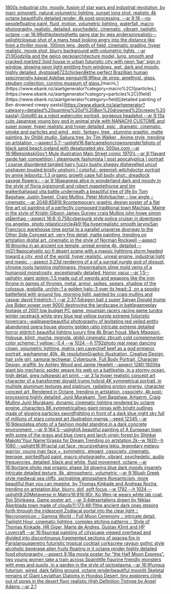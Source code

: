 [1800s industrial city, moody, fusion of star wars and industrial revolution, by marc simonetti, natural volumetric lighting, sunset long shot, realistic 4k octane beautifully detailed render, 4k post-processing, --ar 9:16 --no people](https://www.ebank.nz/aiartgenerator?category=1800s%20industrial%20city%2C%20moody%2C%20fusion%20of%20star%20wars%20and%20industrial%20revolution%2C%20by%20marc%20simonetti%2C%20natural%20volumetric%20lighting%2C%20sunset%20long%20shot%2C%20realistic%204k%20octane%20beautifully%20detailed%20render%2C%204k%20post-processing%2C%20--ar%209%3A16%20--no%20people)[floating paint, fluid, motion, volumetric lighting, waterfall, macro photography, realistic, detailed, psychedelic, cinematic, vibrant, twilight, octane —ar 16:9](https://www.ebank.nz/aiartgenerator?category=floating%20paint%2C%20fluid%2C%20motion%2C%20volumetric%20lighting%2C%20waterfall%2C%20macro%20photography%2C%20realistic%2C%20detailed%2C%20psychedelic%2C%20cinematic%2C%20vibrant%2C%20twilight%2C%20octane%20%E2%80%94ar%2016%3A9)[Rothko](https://www.ebank.nz/aiartgenerator?category=Rothko)[texts](https://www.ebank.nz/aiartgenerator?category=texts)[ghetto gang star by wes anderson](https://www.ebank.nz/aiartgenerator?category=ghetto%20gang%20star%20by%20wes%20anderson)[realistic](https://www.ebank.nz/aiartgenerator?category=realistic)[--uplight](https://www.ebank.nz/aiartgenerator?category=--uplight)[closeup shot of a mans head looking angry into the distance like from a thriller movie, 100mm lens, depth of field, cinematic grading, hyper realistic, movie shot, blurry background with volumetric lights, --ar 21:9](https://www.ebank.nz/aiartgenerator?category=closeup%20shot%20of%20a%20mans%20head%20looking%20angry%20into%20the%20distance%20like%20from%20a%20thriller%20movie%2C%20100mm%20lens%2C%20depth%20of%20field%2C%20cinematic%20grading%2C%20hyper%20realistic%2C%20movie%20shot%2C%20blurry%20background%20with%20volumetric%20lights%2C%20--ar%2021%3A9)[Godzilla and the geico gecko](https://www.ebank.nz/aiartgenerator?category=Godzilla%20and%20the%20geico%20gecko)[architecture model, lung,  smooth and cracked marble](https://www.ebank.nz/aiartgenerator?category=architecture%20model%2C%20lung%2C%20%20smooth%20and%20cracked%20marble)[2:3](https://www.ebank.nz/aiartgenerator?category=2%3A3)[old house in urban futuristic city with neon ‘bar’ sign in window, glowing neon light emitting from windows, wet, dark and moody, highly detailed, dystopia](https://www.ebank.nz/aiartgenerator?category=old%20house%20in%20urban%20futuristic%20city%20with%20neon%20%E2%80%98bar%E2%80%99%20sign%20in%20window%2C%20glowing%20neon%20light%20emitting%20from%20windows%2C%20wet%2C%20dark%20and%20moody%2C%20highly%20detailed%2C%20dystopia)[6722](https://www.ebank.nz/aiartgenerator?category=6722)[chicken](https://www.ebank.nz/aiartgenerator?category=chicken)[8k](https://www.ebank.nz/aiartgenerator?category=8k)[the perfect Brazillian human specimen](https://www.ebank.nz/aiartgenerator?category=the%20perfect%20Brazillian%20human%20specimen)[shy kawaii Adeliae penguin](https://www.ebank.nz/aiartgenerator?category=shy%20kawaii%20Adeliae%20penguin)[16:9](https://www.ebank.nz/aiartgenerator?category=16%3A9)[fleur de sirop. amethyst. glass, steuben collection. corning museum of glass.](https://www.ebank.nz/aiartgenerator?category=fleur%20de%20sirop.%20amethyst.%20glass%2C%20steuben%20collection.%20corning%20museum%20of%20glass.)[macro,](https://www.ebank.nz/aiartgenerator?category=macro%2C)[particles,](https://www.ebank.nz/aiartgenerator?category=particles%2C)[field](https://www.ebank.nz/aiartgenerator?category=field)[detailed painting of Ben drowned creepy pasta](https://www.ebank.nz/aiartgenerator?category=detailed%20painting%20of%20Ben%20drowned%20creepy%20pasta)[::](https://www.ebank.nz/aiartgenerator?category=%3A%3A)[Goto80 as a robot watercolor portrait, gorgeous headshot --ar 9:13](https://www.ebank.nz/aiartgenerator?category=Goto80%20as%20a%20robot%20watercolor%20portrait%2C%20gorgeous%20headshot%20--ar%209%3A13)[a cute Japanese young boy god in animal style with NANACHI CUSTOME and super power, hyper realistic and hyper detailed, epic , dramatic, cinematic, smoke and particles and wind , epic, fantasy, tree, ,stunning graphic, matte painting, by Ghibli studio ,Sakura tree ,by Tim Walker , Anime style, trending on artstation, —aspect 5:7](https://www.ebank.nz/aiartgenerator?category=a%20cute%20Japanese%20young%20boy%20god%20in%20animal%20style%20with%20NANACHI%20CUSTOME%20and%20super%20power%2C%20hyper%20realistic%20and%20hyper%20detailed%2C%20epic%20%2C%20dramatic%2C%20cinematic%2C%20smoke%20and%20particles%20and%20wind%20%2C%20epic%2C%20fantasy%2C%20tree%2C%20%2Cstunning%20graphic%2C%20matte%20painting%2C%20by%20Ghibli%20studio%20%2CSakura%20tree%20%2Cby%20Tim%20Walker%20%2C%20Anime%20style%2C%20trending%20on%20artstation%2C%20%E2%80%94aspect%205%3A7)[--uplight](https://www.ebank.nz/aiartgenerator?category=--uplight)[16:8](https://www.ebank.nz/aiartgenerator?category=16%3A8)[art](https://www.ebank.nz/aiartgenerator?category=art)[camelion](https://www.ebank.nz/aiartgenerator?category=camelion)[crowns](https://www.ebank.nz/aiartgenerator?category=crowns)[render](https://www.ebank.nz/aiartgenerator?category=render)[1](https://www.ebank.nz/aiartgenerator?category=1)[photo of black sand beach iceland with desaturated sky, 500px.com --ar 16:9](https://www.ebank.nz/aiartgenerator?category=photo%20of%20black%20sand%20beach%20iceland%20with%20desaturated%20sky%2C%20500px.com%20--ar%2016%3A9)[Beksinkski](https://www.ebank.nz/aiartgenerator?category=Beksinkski)[Gov’t Mule illustration Main Street comic 1970’s --ar 8:11](https://www.ebank.nz/aiartgenerator?category=Gov%E2%80%99t%20Mule%20illustration%20Main%20Street%20comic%201970%E2%80%99s%20--ar%208%3A11)[avant garde hair competition | steampunk fashonista | post apocalyptica | portrait | coarse disordered tangled hairy fuzzy bushy shaggy dishevelled uncut unshaven tousled bristly unshorn | colorful:: greenish witchdoctor portrait by annie leibovitz::1.3 organic growth cape full body shot:: dreadlock savage flowers::  --ar 9:16](https://www.ebank.nz/aiartgenerator?category=avant%20garde%20hair%20competition%20%7C%20steampunk%20fashonista%20%7C%20post%20apocalyptica%20%7C%20portrait%20%7C%20coarse%20disordered%20tangled%20hairy%20fuzzy%20bushy%20shaggy%20dishevelled%20uncut%20unshaven%20tousled%20bristly%20unshorn%20%7C%20colorful%3A%3A%20greenish%20witchdoctor%20portrait%20by%20annie%20leibovitz%3A%3A1.3%20organic%20growth%20cape%20full%20body%20shot%3A%3A%20dreadlock%20savage%20flowers%3A%3A%20%20--ar%209%3A16)[japanese alice in wonderland dark and moody in the style of floria sigismondi and robert mapplethorpe and tim walker](https://www.ebank.nz/aiartgenerator?category=japanese%20alice%20in%20wonderland%20dark%20and%20moody%20in%20the%20style%20of%20floria%20sigismondi%20and%20robert%20mapplethorpe%20and%20tim%20walker)[bahagad vita battle underneath a beautiful tree of life by Tom Bagshaw, Justin Sweet, Craig Mullins, Peter Mohrbacher :: low angle :: cinematic --ar 2048:858](https://www.ebank.nz/aiartgenerator?category=bahagad%20vita%20battle%20underneath%20a%20beautiful%20tree%20of%20life%20by%20Tom%20Bagshaw%2C%20Justin%20Sweet%2C%20Craig%20Mullins%2C%20Peter%20Mohrbacher%20%3A%3A%20low%20angle%20%3A%3A%20cinematic%20--ar%202048%3A858)[16:9](https://www.ebank.nz/aiartgenerator?category=16%3A9)[contemporary graphic design poster of a flat fine art oil painting of a perfectly composed traditional town Machias, Maine in the style of Kristin Gibson James Gurney craig Mullins john howe simon stålenhag --aspect 16:8](https://www.ebank.nz/aiartgenerator?category=contemporary%20graphic%20design%20poster%20of%20a%20flat%20fine%20art%20oil%20painting%20of%20a%20perfectly%20composed%20traditional%20town%20Machias%2C%20Maine%20in%20the%20style%20of%20Kristin%20Gibson%20James%20Gurney%20craig%20Mullins%20john%20howe%20simon%20st%C3%A5lenhag%20--aspect%2016%3A8)[::0.75](https://www.ebank.nz/aiartgenerator?category=%3A%3A0.75)[6](https://www.ebank.nz/aiartgenerator?category=6)[cyberpunk style police cruiser in downtown los angeles, photo relaistic](https://www.ebank.nz/aiartgenerator?category=cyberpunk%20style%20police%20cruiser%20in%20downtown%20los%20angeles%2C%20photo%20relaistic)[circle](https://www.ebank.nz/aiartgenerator?category=circle)[4k](https://www.ebank.nz/aiartgenerator?category=4k)[9:16](https://www.ebank.nz/aiartgenerator?category=9%3A16)[a hyperrealistic smooth larynx](https://www.ebank.nz/aiartgenerator?category=a%20hyperrealistic%20smooth%20larynx)[San Francisco warehouse time portal to a parallel unaverse doorway to the Other Side Concept art, very fine detail, matte painting, trending on artstation digital art, cinematic in the style of Norman Rockwell  --aspect 16:8](https://www.ebank.nz/aiartgenerator?category=San%20Francisco%20warehouse%20time%20portal%20to%20a%20parallel%20unaverse%20doorway%20to%20the%20Other%20Side%20Concept%20art%2C%20very%20fine%20detail%2C%20matte%20painting%2C%20trending%20on%20artstation%20digital%20art%2C%20cinematic%20in%20the%20style%20of%20Norman%20Rockwell%20%20--aspect%2016%3A8)[monks in an ancient ice temple, unreal engine 4k, detailed --ml](https://www.ebank.nz/aiartgenerator?category=monks%20in%20an%20ancient%20ice%20temple%2C%20unreal%20engine%204k%2C%20detailed%20--ml)[21:9](https://www.ebank.nz/aiartgenerator?category=21%3A9)[apocalyptic sci fi desert scene with a massic lightning storm headed toward a city, end of the world, hyper realistic, unreal engine, industrial light and magic, --aspect 3:2](https://www.ebank.nz/aiartgenerator?category=apocalyptic%20sci%20fi%20desert%20scene%20with%20a%20massic%20lightning%20storm%20headed%20toward%20a%20city%2C%20end%20of%20the%20world%2C%20hyper%20realistic%2C%20unreal%20engine%2C%20industrial%20light%20and%20magic%2C%20--aspect%203%3A2)[3d rendering of a of a surreal nurgle god of disgust, chrome roots twisting nightmares, Hyperrealism slime mold veins of a humanoid monstrosity, exceptionally detailed, Horror vacui --ar 1:5](https://www.ebank.nz/aiartgenerator?category=3d%20rendering%20of%20a%20of%20a%20surreal%20nurgle%20god%20of%20disgust%2C%20chrome%20roots%20twisting%20nightmares%2C%20Hyperrealism%20slime%20mold%20veins%20of%20a%20humanoid%20monstrosity%2C%20exceptionally%20detailed%2C%20Horror%20vacui%20--ar%201%3A5)[--uplight](https://www.ebank.nz/aiartgenerator?category=--uplight)[< giant golem::1.5 made out of swords and weapons like the iron throne in games of thrones, metal, armor, spikes, spears, shadow of the colossus, godzilla, urchin::1 a golden halo::3 over its head::2, on a spooky battlefield with ground fog, morning light, painted by craig mullins and caspar david friedrich::1 —ar 2:3](https://www.ebank.nz/aiartgenerator?category=%3C%20giant%20golem%3A%3A1.5%20made%20out%20of%20swords%20and%20weapons%20like%20the%20iron%20throne%20in%20games%20of%20thrones%2C%20metal%2C%20armor%2C%20spikes%2C%20spears%2C%20shadow%20of%20the%20colossus%2C%20godzilla%2C%20urchin%3A%3A1%20a%20golden%20halo%3A%3A3%20over%20its%20head%3A%3A2%2C%20on%20a%20spooky%20battlefield%20with%20ground%20fog%2C%20morning%20light%2C%20painted%20by%20craig%20mullins%20and%20caspar%20david%20friedrich%3A%3A1%20%E2%80%94ar%202%3A3)[7:5](https://www.ebank.nz/aiartgenerator?category=7%3A5)[dragon ball z super Saiyan Donald trump Joe Biden power over 9000 destroying the landscape in battle](https://www.ebank.nz/aiartgenerator?category=dragon%20ball%20z%20super%20Saiyan%20Donald%20trump%20Joe%20Biden%20power%20over%209000%20destroying%20the%20landscape%20in%20battle)[gameplay footage of 2001 low budget PC game, mountain racers racing game tundra winter racetrack white grey blue teal yellow purple extreme futuristic hovercars](https://www.ebank.nz/aiartgenerator?category=gameplay%20footage%20of%202001%20low%20budget%20PC%20game%2C%20mountain%20racers%20racing%20game%20tundra%20winter%20racetrack%20white%20grey%20blue%20teal%20yellow%20purple%20extreme%20futuristic%20hovercars)[--wallpaper](https://www.ebank.nz/aiartgenerator?category=--wallpaper)[beautiful photography of levitating red veiled entity abandoned opera house gloomy golden ratio intricate extreme detailed horror eldritch beautiful lighting luxury fine 8k Brian froud, Mark Maggiori, Hokusai, klimt, mucha, mignola, ghibli cinematic zbrush cold complementer color scheme::1 yellow::-0.4 --w 1024 --h 1792](https://www.ebank.nz/aiartgenerator?category=beautiful%20photography%20of%20levitating%20red%20veiled%20entity%20abandoned%20opera%20house%20gloomy%20golden%20ratio%20intricate%20extreme%20detailed%20horror%20eldritch%20beautiful%20lighting%20luxury%20fine%208k%20Brian%20froud%2C%20Mark%20Maggiori%2C%20Hokusai%2C%20klimt%2C%20mucha%2C%20mignola%2C%20ghibli%20cinematic%20zbrush%20cold%20complementer%20color%20scheme%3A%3A1%20yellow%3A%3A-0.4%20--w%201024%20--h%201792)[photo real mean dancing clown, volumetric lighting, matrix rain,](https://www.ebank.nz/aiartgenerator?category=photo%20real%20mean%20dancing%20clown%2C%20volumetric%20lighting%2C%20matrix%20rain%2C)[cave](https://www.ebank.nz/aiartgenerator?category=cave)[chief keef as a god emperor, portrait, warhammer 40k, 4k resolution](https://www.ebank.nz/aiartgenerator?category=chief%20keef%20as%20a%20god%20emperor%2C%20portrait%2C%20warhammer%2040k%2C%204k%20resolution)[Graphic Illustration, Creative Design, hair syle girl, samurai techwear, Cyberpunk, Full Body Portrait, Character Design, graffiti, by Ashley Wood and Jamie Hewlett --aspect 1280:1920](https://www.ebank.nz/aiartgenerator?category=Graphic%20Illustration%2C%20Creative%20Design%2C%20hair%20syle%20girl%2C%20samurai%20techwear%2C%20Cyberpunk%2C%20Full%20Body%20Portrait%2C%20Character%20Design%2C%20graffiti%2C%20by%20Ashley%20Wood%20and%20Jamie%20Hewlett%20--aspect%201280%3A1920)[it](https://www.ebank.nz/aiartgenerator?category=it)[a giant bio mechanic spider weave his web on a battleship, in a stormy ocean. high detail. greg rutkowski art print. --ar 3:1](https://www.ebank.nz/aiartgenerator?category=a%20giant%20bio%20mechanic%20spider%20weave%20his%20web%20on%20a%20battleship%2C%20in%20a%20stormy%20ocean.%20high%20detail.%20greg%20rutkowski%20art%20print.%20--ar%203%3A1)[a hyper realistic concept art character of a transformer donald trump hybrid 4K symmetrical portrait, in multiple aluminum textures and platinum, radiating proton energy, character concept art, Rendered in Octane, trending in artstation, cgsociety, 4k post-processing highly detailed, Junji Murakami, Tom Bagshaw, Artgerm, Craig Mullins,Junji Murakami, dynamic cinematic lighting rendered by octane engine, characters 8K symmetrical](https://www.ebank.nz/aiartgenerator?category=a%20hyper%20realistic%20concept%20art%20character%20of%20a%20transformer%20donald%20trump%20hybrid%204K%20symmetrical%20portrait%2C%20in%20multiple%20aluminum%20textures%20and%20platinum%2C%20radiating%20proton%20energy%2C%20character%20concept%20art%2C%20Rendered%20in%20Octane%2C%20trending%20in%20artstation%2C%20cgsociety%2C%204k%20post-processing%20highly%20detailed%2C%20Junji%20Murakami%2C%20Tom%20Bagshaw%2C%20Artgerm%2C%20Craig%20Mullins%2CJunji%20Murakami%2C%20dynamic%20cinematic%20lighting%20rendered%20by%20octane%20engine%2C%20characters%208K%20symmetrical)[two giant ninjas with bright outlines made of glowing particles swordfighting in front of a dark blue night sky full of millions of stars  concept art illustration manga --seed 12345 --ar 16:9](https://www.ebank.nz/aiartgenerator?category=two%20giant%20ninjas%20with%20bright%20outlines%20made%20of%20glowing%20particles%20swordfighting%20in%20front%20of%20a%20dark%20blue%20night%20sky%20full%20of%20millions%20of%20stars%20%20concept%20art%20illustration%20manga%20--seed%2012345%20--ar%2016%3A9)[desolate](https://www.ebank.nz/aiartgenerator?category=desolate)[a photo of a fashion model standing in a dark concrete environment, —ar 9:16](https://www.ebank.nz/aiartgenerator?category=a%20photo%20of%20a%20fashion%20model%20standing%20in%20a%20dark%20concrete%20environment%2C%20%E2%80%94ar%209%3A16)[4:5](https://www.ebank.nz/aiartgenerator?category=4%3A5)[--uplight](https://www.ebank.nz/aiartgenerator?category=--uplight)[A beautiful painting of  A European town with some of the grass and blue rivers and larch virgin forest,by Shinkai Makoto'Your Name'Grasps for Dream,Trending on artstation,2k--w 1920--h 1080 --uplight](https://www.ebank.nz/aiartgenerator?category=A%20beautiful%20painting%20of%20%20A%20European%20town%20with%20some%20of%20the%20grass%20and%20blue%20rivers%20and%20larch%20virgin%20forest%2Cby%20Shinkai%20Makoto%27Your%20Name%27Grasps%20for%20Dream%2CTrending%20on%20artstation%2C2k--w%201920--h%201080%20--uplight)[16:9](https://www.ebank.nz/aiartgenerator?category=16%3A9)[fractal cat face, recursive](https://www.ebank.nz/aiartgenerator?category=fractal%20cat%20face%2C%20recursive)[hang lekiu, legendary melayu warrior, young man face +, symmetric, elegant, cgsociety, cinematic, teenage, spirited](https://www.ebank.nz/aiartgenerator?category=hang%20lekiu%2C%20legendary%20melayu%20warrior%2C%20young%20man%20face%20%2B%2C%20symmetric%2C%20elegant%2C%20cgsociety%2C%20cinematic%2C%20teenage%2C%20spirited)[fluid paint, macro photography, vibrant, psychedelic, audio frequencies, detailed, black and white, fluid movement, octane --ar 16:9](https://www.ebank.nz/aiartgenerator?category=fluid%20paint%2C%20macro%20photography%2C%20vibrant%2C%20psychedelic%2C%20audio%20frequencies%2C%20detailed%2C%20black%20and%20white%2C%20fluid%20movement%2C%20octane%20--ar%2016%3A9)[octane photo real organic shape 3d glowing blue dark moody insanely intricate detailed texture, 8k, atmospheric, volumetric --ar 9:16](https://www.ebank.nz/aiartgenerator?category=octane%20photo%20real%20organic%20shape%203d%20glowing%20blue%20dark%20moody%20insanely%20intricate%20detailed%20texture%2C%208k%2C%20atmospheric%2C%20volumetric%20--ar%209%3A16)[lush Greek style medieval sea ​​cliffs, springtime atmosphere,Romanticism, more beautiful than you can imagine, by Thomas Kinkade and Andreas Rocha, trending on artstation,blur, blurry, dof, soft focus --w 1792  --h 1024 --uplight](https://www.ebank.nz/aiartgenerator?category=lush%20Greek%20style%20medieval%20sea%20%E2%80%8B%E2%80%8Bcliffs%2C%20springtime%20atmosphere%2CRomanticism%2C%20more%20beautiful%20than%20you%20can%20imagine%2C%20by%20Thomas%20Kinkade%20and%20Andreas%20Rocha%2C%20trending%20on%20artstation%2Cblur%2C%20blurry%2C%20dof%2C%20soft%20focus%20--w%201792%20%20--h%201024%20--uplight)[9:20](https://www.ebank.nz/aiartgenerator?category=9%3A20)[Metaverse in Matrix](https://www.ebank.nz/aiartgenerator?category=Metaverse%20in%20Matrix)[16:9](https://www.ebank.nz/aiartgenerator?category=16%3A9)[16:9](https://www.ebank.nz/aiartgenerator?category=16%3A9)[Dr. Ko Wen-je wears white lab coat, Yoji Shinkawa, Game poster art, --ar 3:4](https://www.ebank.nz/aiartgenerator?category=Dr.%20Ko%20Wen-je%20wears%20white%20lab%20coat%2C%20Yoji%20Shinkawa%2C%20Game%20poster%20art%2C%20--ar%203%3A4)[desert](https://www.ebank.nz/aiartgenerator?category=desert)[aliens drawn by Niklas Åkerblad](https://www.ebank.nz/aiartgenerator?category=aliens%20drawn%20by%20Niklas%20%C3%85kerblad)[a town made of clouds](https://www.ebank.nz/aiartgenerator?category=a%20town%20made%20of%20clouds)[11:17](https://www.ebank.nz/aiartgenerator?category=11%3A17)[](https://www.ebank.nz/aiartgenerator?category=)[3:4](https://www.ebank.nz/aiartgenerator?category=3%3A4)[8:11](https://www.ebank.nz/aiartgenerator?category=8%3A11)[the ancient dark ones steping forth through the iridescent Zodiacal portal into the clear light :: Necronomicon :: Gamma World :: Full Moon Ceremony :: intricate detail, Twilight Hour,  cinematic lighting, complex etching patterns :: Style of Thomas Kinkade, HR Giger, Marte de Andres, Gustav Klimt and HP Lovecraft  --ar 16:9](https://www.ebank.nz/aiartgenerator?category=the%20ancient%20dark%20ones%20steping%20forth%20through%20the%20iridescent%20Zodiacal%20portal%20into%20the%20clear%20light%20%3A%3A%20Necronomicon%20%3A%3A%20Gamma%20World%20%3A%3A%20Full%20Moon%20Ceremony%20%3A%3A%20intricate%20detail%2C%20Twilight%20Hour%2C%20%20cinematic%20lighting%2C%20complex%20etching%20patterns%20%3A%3A%20Style%20of%20Thomas%20Kinkade%2C%20HR%20Giger%2C%20Marte%20de%20Andres%2C%20Gustav%20Klimt%20and%20HP%20Lovecraft%20%20--ar%2016%3A9)[surreal painting of cityscape viewed overhead and divided into discontinuous fragmented sections of space](https://www.ebank.nz/aiartgenerator?category=surreal%20painting%20of%20cityscape%20viewed%20overhead%20and%20divided%20into%20discontinuous%20fragmented%20sections%20of%20space)[a fox in Paris](https://www.ebank.nz/aiartgenerator?category=a%20fox%20in%20Paris)[language](https://www.ebank.nz/aiartgenerator?category=language)[retro futuristic tropical cocktail corkscrew raygun gothic style alcoholic beverage alien fruits floating in it octane render highly detailed food photography --aspect 9:16](https://www.ebank.nz/aiartgenerator?category=retro%20futuristic%20tropical%20cocktail%20corkscrew%20raygun%20gothic%20style%20alcoholic%20beverage%20alien%20fruits%20floating%20in%20it%20octane%20render%20highly%20detailed%20food%20photography%20--aspect%209%3A16)[a movie poster for “the Half Moon Express”. two young women take a train across Spain](https://www.ebank.nz/aiartgenerator?category=a%20movie%20poster%20for%20%E2%80%9Cthe%20Half%20Moon%20Express%E2%80%9D.%20two%20young%20women%20take%20a%20train%20across%20Spain)[little figurine friendly monsters with eyes and pupils, in a garden in the style of pictoplasma --ar 16:9](https://www.ebank.nz/aiartgenerator?category=little%20figurine%20friendly%20monsters%20with%20eyes%20and%20pupils%2C%20in%20a%20garden%20in%20the%20style%20of%20pictoplasma%20--ar%2016%3A9)[fungus futurism, wired, dark falling ground, octane render](https://www.ebank.nz/aiartgenerator?category=fungus%20futurism%2C%20wired%2C%20dark%20falling%20ground%2C%20octane%20render)[beautiful moonlit Skeletal remains of Giant Leviathan Diatoms in Hoodoo Desert, tiny explorers climb out of pores in the desert floor realistic High Definition Tintype by Ansel Adams --ar 2:1](https://www.ebank.nz/aiartgenerator?category=beautiful%20moonlit%20Skeletal%20remains%20of%20Giant%20Leviathan%20Diatoms%20in%20Hoodoo%20Desert%2C%20tiny%20explorers%20climb%20out%20of%20pores%20in%20the%20desert%20floor%20realistic%20High%20Definition%20Tintype%20by%20Ansel%20Adams%20--ar%202%3A1)